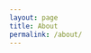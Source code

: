 ```yaml
---
layout: page
title: About
permalink: /about/
---
```


<!---
 Some information about you!

### More Information

A place to include any other types of information that you'd like to include about yourself.

### Contact me

[email@domain.com](mailto:email@domain.com)
-->
